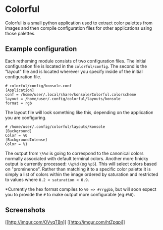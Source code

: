 # Colorful
Colorful is a small python application used to extract color palettes from images and then compile configuration files for other applications using those palettes.

## Example configuration

Each retheming module consists of two configuration files. The initial configuration file is located in the `colorful/config`. The second is the "layout" file and is located wherever you specify inside of the initial configuration file.

```
# colorful/config/konsole.conf
[Application]
conf = /home/user/.local/share/konsole/Colorful.colorscheme
layout = /home/user/.config/colorful/layouts/konsole
format = rgb
```

The layout file will look something like this, depending on the application you are configuring.
```
# /home/user/.config/colorful/layouts/konsole
[Background]
Color = %0
[BackgroundIntense]
Color = %1
```

The output from `\%%d` is going to correspond to the canonical colors normally associated with default terminal colors.
Another more finicky output is currently processed: `\%p%d` (eg `%p5`). This will select colors based on "prominence". Rather than matching it to a specific color palette it is simply a list of colors within the image ordered by saturation and restricted to values where `0.2 < saturation < 0.9`.

*Currently the hex format compiles to `%0 => #rrggbb`, but will soon expect you to provide the `#` to make output more configurable (eg `#%0`).

## Screenshots
[[http://imgur.com/OVvqTBn]]
[[http://imgur.com/htZpqpj]]
